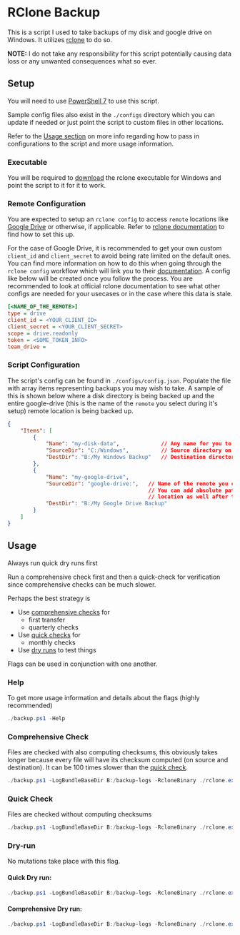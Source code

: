# RClone Backup

This is a script I used to take backups of my disk and google drive on Windows. It utilizes [rclone](https://rclone.org/) to do so.

**NOTE:** I do not take any responsibility for this script potentially causing data loss or any unwanted consequences what so ever.

## Setup

You will need to use [PowerShell 7](https://learn.microsoft.com/en-us/powershell/scripting/install/installing-powershell-on-windows?view=powershell-7.4) to use this script.

Sample config files also exist in the `./configs` directory which you can update if needed or just point the script to custom files in other locations.

Refer to the [Usage section](#usage) on more info regarding how to pass in configurations to the script and more usage information.

### Executable

You will be required to [download](https://rclone.org/downloads/) the rclone executable for Windows and point the script to it for it to work.

### Remote Configuration

You are expected to setup an `rclone config` to access `remote` locations like [Google Drive](https://rclone.org/drive/) or otherwise, if applicable. Refer to [rclone documentation](https://rclone.org/docs/) to find how to set this up.

For the case of Google Drive, it is recommended to get your own custom `client_id` and `client_secret` to avoid being rate limited on the default ones. You can find more information on how to do this when going through the `rclone config` workflow which will link you to their [documentation](https://rclone.org/drive/#making-your-own-client-id). A config like below will be created once you follow the process. You are recommended to look at official rclone documentation to see what other configs are needed for your usecases or in the case where this data is stale.

```ini
[<NAME_OF_THE_REMOTE>]
type = drive
client_id = <YOUR_CLIENT_ID>
client_secret = <YOUR_CLIENT_SECRET>
scope = drive.readonly
token = <SOME_TOKEN_INFO>
team_drive = 
```

### Script Configuration

The script's config can be found in `./configs/config.json`. Populate the file with array items representing backups you may wish to take. A sample of this is shown below where a disk directory is being backed up and the entire google-drive (this is the name of the `remote` you select during it's setup) remote location is being backed up.

```json
{
    "Items": [
        {
            "Name": "my-disk-data",             // Any name for you to identify this config item
            "SourceDir": "C:/Windows",          // Source directory on disk
            "DestDir": "B:/My Windows Backup"   // Destination directory on disk
        },
        {
            "Name": "my-google-drive",
            "SourceDir": "google-drive:",   // Name of the remote you chose when configuring it
                                            // You can add absolute paths to access files on this remote
                                            // location as well after the colon ":" (the colon is important)
            "DestDir": "B:/My Google Drive Backup"
        }
    ]
}
```


## Usage

Always run quick dry runs first 

Run a comprehensive check first and then a quick-check for verification since comprehensive checks can be much slower.

Perhaps the best strategy is
- Use [comprehensive checks](#comprehensive-check) for
    - first transfer
    - quarterly checks
- Use [quick checks](#quick-check) for
    - monthly checks
- Use [dry runs](#dry-run) to test things

Flags can be used in conjunction with one another.

### Help

To get more usage information and details about the flags (highly recommended)

```powershell
./backup.ps1 -Help
```

### Comprehensive Check

Files are checked with also computing checksums, this obviously takes longer because every file will have its checksum computed (on source and destination). It can be 100 times slower than the [quick check](#quick-check).

```powershell
./backup.ps1 -LogBundleBaseDir B:/backup-logs -RcloneBinary ./rclone.exe -RcloneConfig ./configs/rclone.conf -BackupConfigJson ./configs/config.json -ComputeChecksums
```

### Quick Check

Files are checked without computing checksums

```powershell
./backup.ps1 -LogBundleBaseDir B:/backup-logs -RcloneBinary ./rclone.exe -RcloneConfig ./configs/rclone.conf -BackupConfigJson ./configs/config.json
```

### Dry-run

No mutations take place with this flag.

#### Quick Dry run:

```powershell
./backup.ps1 -LogBundleBaseDir B:/backup-logs -RcloneBinary ./rclone.exe -RcloneConfig ./configs/rclone.conf -BackupConfigJson ./configs/config.json -DryRun
```

#### Comprehensive Dry run:

```powershell
./backup.ps1 -LogBundleBaseDir B:/backup-logs -RcloneBinary ./rclone.exe -RcloneConfig ./configs/rclone.conf -BackupConfigJson ./configs/config.json -ComputeChecksums -DryRun
```
